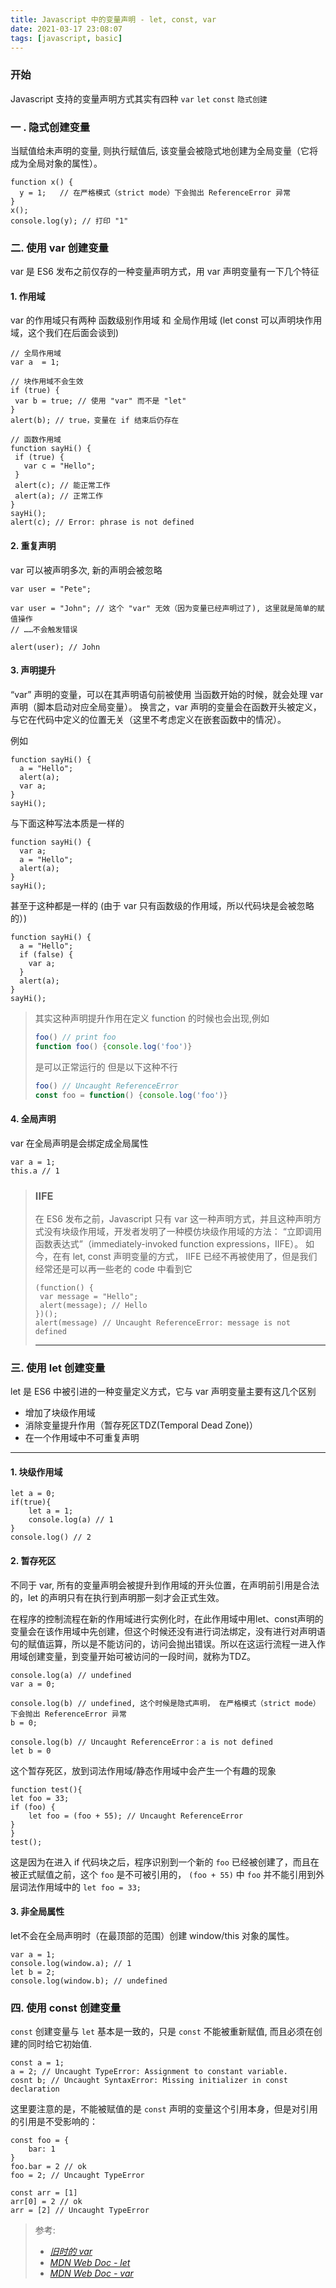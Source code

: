 ```yaml
---
title: Javascript 中的变量声明 - let, const, var
date: 2021-03-17 23:08:07
tags: [javascript, basic]
---
```


### 开始

Javascript 支持的变量声明方式其实有四种 `var` `let` `const` `隐式创建`

### 一 . 隐式创建变量

当赋值给未声明的变量, 则执行赋值后, 该变量会被隐式地创建为全局变量（它将成为全局对象的属性）。
```
function x() {
  y = 1;   // 在严格模式（strict mode）下会抛出 ReferenceError 异常
}
x();
console.log(y); // 打印 "1"
```

### 二. 使用 var 创建变量
var 是 ES6 发布之前仅存的一种变量声明方式，用 var 声明变量有一下几个特征

#### 1. 作用域

var 的作用域只有两种 函数级别作用域 和 全局作用域 (let const 可以声明块作用域，这个我们在后面会谈到)

 ```
// 全局作用域
var a  = 1;

// 块作用域不会生效
if (true) {
  var b = true; // 使用 "var" 而不是 "let"
}
alert(b); // true，变量在 if 结束后仍存在

// 函数作用域
function sayHi() {
  if (true) {
    var c = "Hello";
  }
  alert(c); // 能正常工作
  alert(a); // 正常工作
}
sayHi();
alert(c); // Error: phrase is not defined
 ```

#### 2. 重复声明

var 可以被声明多次, 新的声明会被忽略

```
var user = "Pete";

var user = "John"; // 这个 "var" 无效（因为变量已经声明过了), 这里就是简单的赋值操作
// ……不会触发错误

alert(user); // John
```

#### 3. 声明提升 

“var” 声明的变量，可以在其声明语句前被使用
当函数开始的时候，就会处理 var 声明（脚本启动对应全局变量）。
换言之，var 声明的变量会在函数开头被定义，与它在代码中定义的位置无关（这里不考虑定义在嵌套函数中的情况）。

例如
```
function sayHi() {
  a = "Hello";
  alert(a);
  var a;
}
sayHi();
```
与下面这种写法本质是一样的
```
function sayHi() {
  var a;
  a = "Hello";
  alert(a);
}
sayHi();
```
甚至于这种都是一样的 (由于 var 只有函数级的作用域，所以代码块是会被忽略的）)
```
function sayHi() {
  a = "Hello"; 
  if (false) {
    var a;
  }
  alert(a);
}
sayHi();
```

> 其实这种声明提升作用在定义 function 的时候也会出现,例如
> ```javascript
> foo() // print foo
> function foo() {console.log('foo')} 
> ```
> 是可以正常运行的
> 但是以下这种不行
> ```javascript
> foo() // Uncaught ReferenceError
> const foo = function() {console.log('foo')} 
> ```

#### 4. 全局声明

var 在全局声明是会绑定成全局属性

```
var a = 1;
this.a // 1
```

> ### IIFE
> 在 ES6 发布之前，Javascript 只有 var 这一种声明方式，并且这种声明方式没有块级作用域，开发者发明了一种模仿块级作用域的方法： “立即调用函数表达式”（immediately-invoked function expressions，IIFE）。
> 如今，在有 let, const 声明变量的方式， IIFE 已经不再被使用了，但是我们经常还是可以再一些老的 code 中看到它 
>
> ```
> (function() {
>  var message = "Hello";
>  alert(message); // Hello
> })();
> alert(message) // Uncaught ReferenceError: message is not defined
> ```
> -------


### 三. 使用 let 创建变量
let 是 ES6 中被引进的一种变量定义方式，它与 var 声明变量主要有这几个区别
 - 增加了块级作用域
 - 消除变量提升作用（暂存死区TDZ(Temporal Dead Zone)）
 - 在一个作用域中不可重复声明
------
#### 1. 块级作用域

```
let a = 0;
if(true){
    let a = 1;
    console.log(a) // 1
}
console.log() // 2
```

#### 2. 暂存死区  

不同于 var, 所有的变量声明会被提升到作用域的开头位置，在声明前引用是合法的，let 的声明只有在执行到声明那一刻才会正式生效。  

在程序的控制流程在新的作用域进行实例化时，在此作用域中用let、const声明的变量会在该作用域中先创建，但这个时候还没有进行词法绑定，没有进行对声明语句的赋值运算，所以是不能访问的，访问会抛出错误。所以在这运行流程一进入作用域创建变量，到变量开始可被访问的一段时间，就称为TDZ。
```
console.log(a) // undefined
var a = 0;

console.log(b) // undefined, 这个时候是隐式声明， 在严格模式（strict mode）下会抛出 ReferenceError 异常
b = 0; 

console.log(b) // Uncaught ReferenceError：a is not defined
let b = 0
```

这个暂存死区，放到词法作用域/静态作用域中会产生一个有趣的现象

```
function test(){
let foo = 33;
if (foo) {
    let foo = (foo + 55); // Uncaught ReferenceError
}
}
test();
```
这是因为在进入 if 代码块之后，程序识别到一个新的 `foo` 已经被创建了，而且在被正式赋值之前，这个 `foo` 是不可被引用的， `(foo + 55)` 中 `foo` 并不能引用到外层词法作用域中的 `let foo = 33;`

#### 3. 非全局属性

let不会在全局声明时（在最顶部的范围）创建 window/this 对象的属性。

```
var a = 1;
console.log(window.a); // 1
let b = 2; 
console.log(window.b); // undefined
```

### 四. 使用 const 创建变量

`const` 创建变量与 `let` 基本是一致的，只是 `const` 不能被重新赋值, 而且必须在创建的同时给它初始值.  

```  
const a = 1;
a = 2; // Uncaught TypeError: Assignment to constant variable.
cosnt b; // Uncaught SyntaxError: Missing initializer in const declaration
```

这里要注意的是，不能被赋值的是 `const` 声明的变量这个引用本身，但是对引用的引用是不受影响的：
```
const foo = {
    bar: 1
}
foo.bar = 2 // ok
foo = 2; // Uncaught TypeError

const arr = [1]
arr[0] = 2 // ok
arr = [2] // Uncaught TypeError
```

> 参考:  
> - *[旧时的 var](https://zh.javascript.info/var)*  
> - *[MDN Web Doc - let](https://developer.mozilla.org/zh-CN/docs/Web/JavaScript/Reference/Statements/let)*  
> - *[MDN Web Doc - var](https://developer.mozilla.org/zh-CN/docs/Web/JavaScript/Reference/Statements/var)*